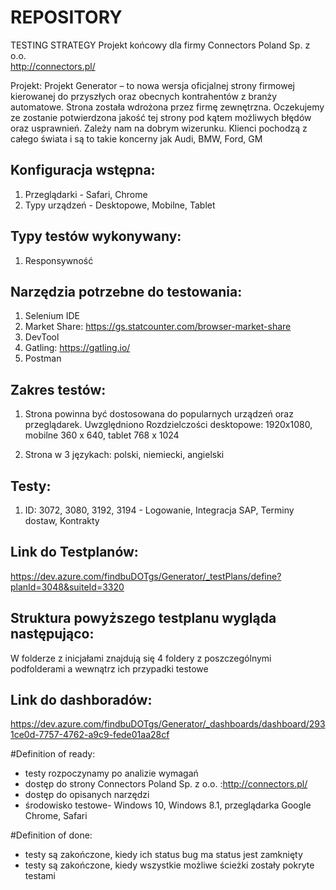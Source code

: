# REPOSITORY
TESTING STRATEGY
Projekt końcowy dla firmy Connectors Poland Sp. z o.o.  
http://connectors.pl/

Projekt:
Projekt Generator – to nowa wersja oficjalnej strony firmowej kierowanej do przyszłych oraz obecnych kontrahentów z branży automatowe. Strona została wdrożona przez firmę zewnętrzna. Oczekujemy ze zostanie potwierdzona jakość tej strony pod kątem możliwych błędów oraz usprawnień. Zależy nam na dobrym wizerunku. Klienci pochodzą z całego świata i są to takie koncerny jak Audi, BMW, Ford, GM

## Konfiguracja wstępna: 

1) Przeglądarki - Safari,  Chrome
2) Typy urządzeń - Desktopowe, Mobilne, Tablet

## Typy testów wykonywany: 

1) Responsywność 

## Narzędzia potrzebne do testowania: 

1) Selenium IDE 
2) Market Share: https://gs.statcounter.com/browser-market-share 
3) DevTool
4) Gatling: https://gatling.io/
5) Postman 

## Zakres testów: 
1) Strona powinna być dostosowana do popularnych urządzeń oraz przeglądarek. Uwzględniono Rozdzielczości desktopowe: 1920x1080, mobilne 360 x 640, tablet 768 x 1024

2) Strona w 3 językach: polski, niemiecki, angielski


## Testy:

1) ID: 3072, 3080, 3192, 3194 - Logowanie, Integracja SAP, Terminy dostaw, Kontrakty



## Link do Testplanów:

https://dev.azure.com/findbuDOTgs/Generator/_testPlans/define?planId=3048&suiteId=3320

## Struktura powyższego testplanu wygląda następująco:
W folderze z inicjałami znajdują się 4 foldery z poszczególnymi podfolderami a  wewnątrz ich przypadki testowe

## Link do dashboradów:

https://dev.azure.com/findbuDOTgs/Generator/_dashboards/dashboard/2931ce0d-7757-4762-a9c9-fede01aa28cf

#Definition of ready: 

- testy rozpoczynamy po analizie wymagań 
- dostęp do strony Connectors Poland Sp. z o.o. :http://connectors.pl/ 
- dostęp do opisanych narzędzi 
- środowisko testowe- Windows 10, Windows 8.1, przeglądarka Google Chrome, Safari

#Definition of done:

- testy są zakończone, kiedy ich status bug ma status jest zamknięty
- testy są zakończone, kiedy wszystkie możliwe ścieżki zostały pokryte testami 

